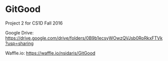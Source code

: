 # GitGood
Project 2 for CS1D Fall 2016

Google Drive: https://drive.google.com/drive/folders/0B9b1ecsyWOwzQVJsb0RoRkxFTVk?usp=sharing 


Waffle.io: https://waffle.io/nsidaris/GitGood 
